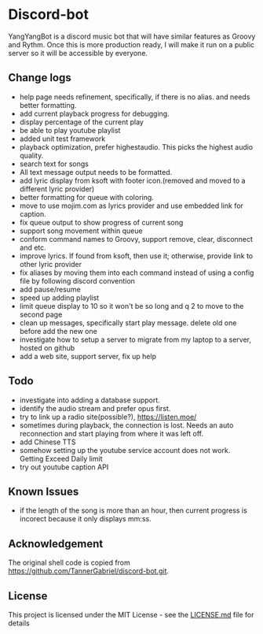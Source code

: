 # Discord-bot

YangYangBot is a discord music bot that will have similar features as Groovy and Rythm.  Once this is more production ready, I will make it run on a public server so it will be accessible by everyone.

## Change logs
* help page needs refinement, specifically, if there is no alias.  and needs better formatting.
* add current playback progress for debugging.
* display percentage of the current play
* be able to play youtube playlist
* added unit test framework
* playback optimization, prefer highestaudio.  This picks the highest audio quality.
* search text for songs
* All text message output needs to be formatted.
* add lyric display from ksoft with footer icon.(removed and moved to a different lyric provider)
* better formatting for queue with coloring.
* move to use mojim.com as lyrics provider and use embedded link for caption.
* fix queue output to show progress of current song
* support song movement within queue
* conform command names to Groovy, support remove, clear, disconnect and etc.
* improve lyrics.  If found from ksoft, then use it; otherwise, provide link to other lyric provider
* fix aliases by moving them into each command instead of using a config file by following discord convention
* add pause/resume
* speed up adding playlist
* limit queue display to 10 so it won't be so long and q 2 to move to the second page
* clean up messages, specifically start play message.  delete old one before add the new one
* investigate how to setup a server to migrate from my laptop to a server, hosted on github
* add a web site, support server, fix up help

## Todo
* investigate into adding a database support.
* identify the audio stream and prefer opus first.
* try to link up a radio site(possible?), https://listen.moe/
* sometimes during playback, the connection is lost.  Needs an auto reconnection and start playing from where it was left off.
* add Chinese TTS
* somehow setting up the youtube service account does not work.  Getting Exceed Daily limit
* try out youtube caption API

## Known Issues
* if the length of the song is more than an hour, then current progress is incorect because it only displays mm:ss.

## Acknowledgement

The original shell code is copied from https://github.com/TannerGabriel/discord-bot.git.  

## License

This project is licensed under the MIT License - see the [LICENSE.md](LICENSE) file for details
